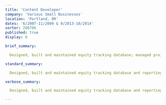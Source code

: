 ```yaml
---
title: 'Content Developer'
company: 'Various Small Businesses'
location: 'Portland, OR'
dates: '6/2007-11/2009 & 9/2013-10/2014'
sorter: 200706
published: true
display: 0

brief_summary:

  Designed, built and maintained equity tracking database; managed project to build and populated CMS; designed and built various websites; trained users to maintain websites.

standard_summary:

  Designed, built and maintained equity tracking database and reporting tools in MS Excel; managed project to build and populated CMS using XML, Python and Adobe InDesign for website and internal production of materials; designed and built various websites; trained users to maintain websites.

verbose_summary:

  Designed, built and maintained equity tracking database and reporting tools in MS Excel for Lattice Capital Management; managed project to build and populated CMS using XML, Python and Adobe InDesign for website and internal production of materials for LitART LLC; designed and built various websites with HTML, XML, CSS and Javascript; trained users to maintain websites.

---
```

